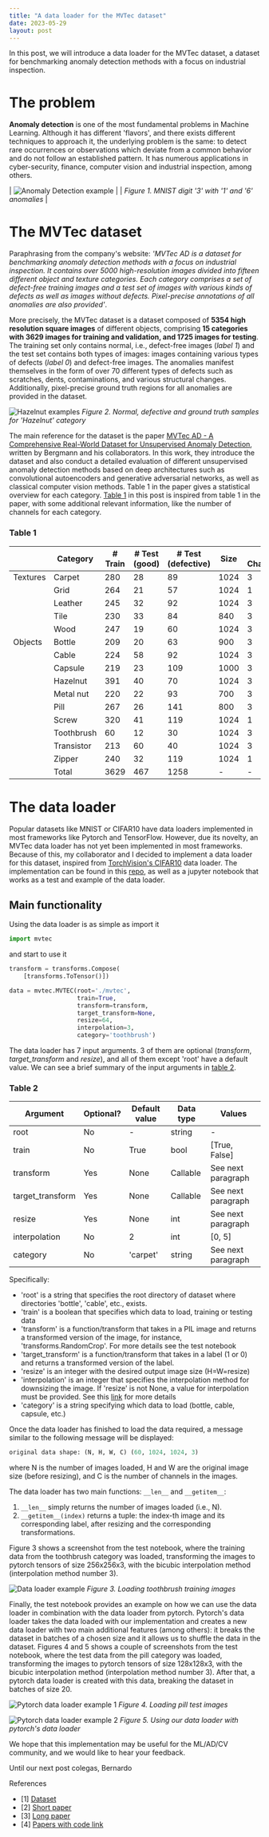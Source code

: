 ```yaml
---
title: "A data loader for the MVTec dataset"
date: 2023-05-29
layout: post
---
```


In this post, we will introduce a data loader for the MVTec dataset, a dataset for benchmarking anomaly detection methods with a focus on industrial inspection.

# The problem

**Anomaly detection** is one of the most fundamental problems in Machine Learning. Although it has different 'flavors', and there exists different techniques to approach it, the underlying problem is the same: to detect rare occurrences or observations which deviate from a common behavior and do not follow an established pattern. It has numerous applications in cyber-security, finance, computer vision and industrial inspection, among others.

| ![Anomaly Detection example](/assets/imgs/2023-05-29-post/figure_1_blog_1_anomaly.png) |
| *Figure 1. MNIST digit '3' with '1' and '6' anomalies* |

# The MVTec dataset

Paraphrasing from the company's website: *'MVTec AD is a dataset for benchmarking anomaly detection methods with a focus on industrial inspection. It contains over 5000 high-resolution images divided into fifteen different object and texture categories. Each category comprises a set of defect-free training images and a test set of images with various kinds of defects as well as images without defects. Pixel-precise annotations of all anomalies are also provided'*.

More precisely, the MVTec dataset is a dataset composed of **5354 high resolution square images** of different objects, comprising **15 categories with 3629 images for training and validation, and 1725 images for testing**. The training set only contains normal, i.e., defect-free images (*label 1*) and the test set contains both types of images: images containing various types of defects (*label 0*) and defect-free images. The anomalies manifest themselves in the form of over 70 different types of defects such as scratches, dents, contaminations, and various structural changes. Additionally, pixel-precise ground truth regions for all anomalies are provided in the dataset.

![Hazelnut examples](/assets/imgs/2023-05-29-post/figure_2_blog_1_mvtec.jpg)
*Figure 2. Normal, defective and ground truth samples for 'Hazelnut' category*

The main reference for the dataset is the paper [MVTec AD - A Comprehensive Real-World Dataset for Unsupervised Anomaly Detection](https://openaccess.thecvf.com/content_CVPR_2019/papers/Bergmann_MVTec_AD_--_A_Comprehensive_Real-World_Dataset_for_Unsupervised_Anomaly_CVPR_2019_paper.pdf), written by Bergmann and his collaborators. In this work, they introduce the dataset and also conduct a detailed evaluation of different unsupervised anomaly detection methods based on deep architectures such as convolutional autoencoders and generative adversarial networks, as well as classical computer vision methods. Table 1 in the paper gives a statistical overview for each category. [Table 1](#table-1) in this post is inspired from table 1 in the paper, with some additional relevant information, like the number of channels for each category.

### Table 1

|          | Category   | # Train | # Test (good) | # Test (defective) | Size | # Channels |
|----------|------------|---------|---------------|--------------------|------|------------|
| Textures | Carpet     |     280 |            28 |                 89 | 1024 |          3 |
|          | Grid       |     264 |            21 |                 57 | 1024 |          1 |
|          | Leather    |     245 |            32 |                 92 | 1024 |          3 |
|          | Tile       |     230 |            33 |                 84 |  840 |          3 |
|          | Wood       |     247 |            19 |                 60 | 1024 |          3 |
| Objects  | Bottle     |     209 |            20 |                 63 |  900 |          3 |
|          | Cable      |     224 |            58 |                 92 | 1024 |          3 |
|          | Capsule    |     219 |            23 |                109 | 1000 |          3 |
|          | Hazelnut   |     391 |            40 |                 70 | 1024 |          3 |
|          | Metal nut  |     220 |            22 |                 93 |  700 |          3 |
|          | Pill       |     267 |            26 |                141 |  800 |          3 |
|          | Screw      |     320 |            41 |                119 | 1024 |          1 |
|          | Toothbrush |      60 |            12 |                 30 | 1024 |          3 |
|          | Transistor |     213 |            60 |                 40 | 1024 |          3 |
|          | Zipper     |     240 |            32 |                119 | 1024 |          1 |
|          | Total      |    3629 |           467 |               1258 | -    | -          |

# The data loader

Popular datasets like MNIST or CIFAR10 have data loaders implemented in most frameworks like Pytorch and TensorFlow. However, due its novelty, an MVTec data loader has not yet been implemented in most frameworks. Because of this, my collaborator and I decided to implement a data loader for this dataset, inspired from [TorchVision's CIFAR10](https://github.com/pytorch/vision/blob/main/torchvision/datasets/cifar.py) data loader. The implementation can be found in this [repo](https://github.com/b3r8/mvtec-dataloader/), as well as a jupyter notebook that works as a test and example of the data loader.

## Main functionality

Using the data loader is as simple as import it

```python
import mvtec
```

and start to use it

```python
transform = transforms.Compose(
    [transforms.ToTensor()])

data = mvtec.MVTEC(root='./mvtec',
                   train=True,
                   transform=transform,
                   target_transform=None,
                   resize=64,
                   interpolation=3,
                   category='toothbrush')
```

The data loader has 7 input arguments. 3 of them are optional (*transform*, *target_transform* and *resize*), and all of them except 'root' have a default value. We can see a brief summary of the input arguments in [table 2](#table-2).

### Table 2

| Argument         | Optional? | Default value | Data type | Values             |
|------------------|-----------|---------------|-----------|--------------------|
| root             |        No |             - |    string |                  - |
| train            |        No |          True |      bool |      [True, False] |
| transform        |       Yes |          None |  Callable | See next paragraph |
| target_transform |       Yes |          None |  Callable | See next paragraph |
| resize           |       Yes |          None |       int | See next paragraph |
| interpolation    |        No |             2 |       int |             [0, 5] |
| category         |        No |      'carpet' |    string | See next paragraph |

Specifically:

- 'root' is a string that specifies the root directory of dataset where directories 'bottle', 'cable', etc., exists.
- 'train' is a boolean that specifies which data to load, training or testing data
- 'transform' is a function/transform that  takes in a PIL image and returns a transformed version of the image, for instance, 'transforms.RandomCrop'. For more details see the test notebook
- 'target_transform' is a function/transform that takes in a label (1 or 0) and returns a transformed version of the label.
- 'resize' is an integer with the desired output image size (H=W=resize)
- 'interpolation' is an integer that specifies the interpolation method for downsizing the image. If 'resize' is not None, a value for interpolation must be provided. See this [link](https://pytorch.org/vision/main/_modules/torchvision/transforms/functional.html) for more details
- 'category' is a string specifying which data to load (bottle, cable, capsule, etc.)

Once the data loader has finished to load the data required, a message similar to the following message will be displayed:

```python
original data shape: (N, H, W, C) (60, 1024, 1024, 3)
```

where N is the number of images loaded, H and W are the original image size (before resizing), and C is the number of channels in the images.

The data loader has two main functions: `__len__` and `__getitem__`:

1. `__len__` simply returns the number of images loaded (i.e., N).
2. `__getitem__(index)` returns a tuple: the index-th image and its corresponding label, after resizing and the corresponding transformations.

Figure 3 shows a screenshot from the test notebook, where the training data from the toothbrush category was loaded, transforming the images to pytorch tensors of size 256x256x3, with the bicubic interpolation method (interpolation method number 3).

![Data loader example](/assets/imgs/2023-05-29-post/figure_3_blog_1_dataloader_example.jpg)
*Figure 3. Loading toothbrush training images*

Finally, the test notebook provides an example on how we can use the data loader in combination with the data loader from pytorch. Pytorch's data loader takes the data loaded with our implementation and creates a new data loader with two main additional features (among others): it breaks the dataset in batches of a chosen size and it allows us to shuffle the data in the dataset. Figures 4 and 5 shows a couple of screenshots from the test notebook, where the test data from the pill category was loaded, transforming the images to pytorch tensors of size 128x128x3, with the bicubic interpolation method (interpolation method number 3). After that, a pytorch data loader is created with this data, breaking the dataset in batches of size 20.

![Pytorch data loader example 1](/assets/imgs/2023-05-29-post/figure_4_blog_1_pytorch_example.jpg)
*Figure 4. Loading pill test images*

![Pytorch data loader example 2](/assets/imgs/2023-05-29-post/figure_5_blog_1_pytorch_example.jpg)
*Figure 5. Using our data loader with pytorch's data loader*

We hope that this implementation may be useful for the ML/AD/CV community, and we would like to hear your feedback.

Until our next post colegas,
Bernardo

References

- [1] [Dataset](https://www.mvtec.com/company/research/datasets/mvtec-ad)
- [2] [Short paper](https://openaccess.thecvf.com/content_CVPR_2019/papers/Bergmann_MVTec_AD_--_A_Comprehensive_Real-World_Dataset_for_Unsupervised_Anomaly_CVPR_2019_paper.pdf)
- [3] [Long paper](https://link.springer.com/content/pdf/10.1007/s11263-020-01400-4.pdf)
- [4] [Papers with code link](https://paperswithcode.com/dataset/mvtecad)
